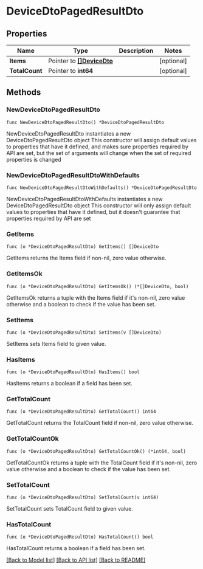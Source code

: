 # DeviceDtoPagedResultDto

## Properties

Name | Type | Description | Notes
------------ | ------------- | ------------- | -------------
**Items** | Pointer to [**[]DeviceDto**](DeviceDto.md) |  | [optional] 
**TotalCount** | Pointer to **int64** |  | [optional] 

## Methods

### NewDeviceDtoPagedResultDto

`func NewDeviceDtoPagedResultDto() *DeviceDtoPagedResultDto`

NewDeviceDtoPagedResultDto instantiates a new DeviceDtoPagedResultDto object
This constructor will assign default values to properties that have it defined,
and makes sure properties required by API are set, but the set of arguments
will change when the set of required properties is changed

### NewDeviceDtoPagedResultDtoWithDefaults

`func NewDeviceDtoPagedResultDtoWithDefaults() *DeviceDtoPagedResultDto`

NewDeviceDtoPagedResultDtoWithDefaults instantiates a new DeviceDtoPagedResultDto object
This constructor will only assign default values to properties that have it defined,
but it doesn't guarantee that properties required by API are set

### GetItems

`func (o *DeviceDtoPagedResultDto) GetItems() []DeviceDto`

GetItems returns the Items field if non-nil, zero value otherwise.

### GetItemsOk

`func (o *DeviceDtoPagedResultDto) GetItemsOk() (*[]DeviceDto, bool)`

GetItemsOk returns a tuple with the Items field if it's non-nil, zero value otherwise
and a boolean to check if the value has been set.

### SetItems

`func (o *DeviceDtoPagedResultDto) SetItems(v []DeviceDto)`

SetItems sets Items field to given value.

### HasItems

`func (o *DeviceDtoPagedResultDto) HasItems() bool`

HasItems returns a boolean if a field has been set.

### GetTotalCount

`func (o *DeviceDtoPagedResultDto) GetTotalCount() int64`

GetTotalCount returns the TotalCount field if non-nil, zero value otherwise.

### GetTotalCountOk

`func (o *DeviceDtoPagedResultDto) GetTotalCountOk() (*int64, bool)`

GetTotalCountOk returns a tuple with the TotalCount field if it's non-nil, zero value otherwise
and a boolean to check if the value has been set.

### SetTotalCount

`func (o *DeviceDtoPagedResultDto) SetTotalCount(v int64)`

SetTotalCount sets TotalCount field to given value.

### HasTotalCount

`func (o *DeviceDtoPagedResultDto) HasTotalCount() bool`

HasTotalCount returns a boolean if a field has been set.


[[Back to Model list]](../README.md#documentation-for-models) [[Back to API list]](../README.md#documentation-for-api-endpoints) [[Back to README]](../README.md)


